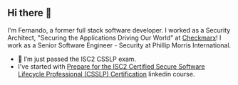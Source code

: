 ## Hi there 👋

I'm Fernando, a former full stack software developer. 
I worked as a Security Architect, "Securing the Applications Driving Our World" at [Checkmarx](https://checkmarx.com)!
I work as a Senior Software Engineer - Security at Phillip Morris International.

- 🌱 I’m just passed the ISC2 CSSLP exam.
- I've started with [Prepare for the ISC2 Certified Secure Software Lifecycle Professional (CSSLP) Certification](https://www.linkedin.com/learning/paths/prepare-for-the-isc2-certified-secure-software-lifecycle-professional-csslp-certification) linkedin course.

<!--
**fjsnogueira/fjsnogueira** is a ✨ _special_ ✨ repository because its `README.md` (this file) appears on your GitHub profile.

Here are some ideas to get you started:

- 🔭 I’m currently working on ...
- 🌱 I’m currently learning ...
- 👯 I’m looking to collaborate on ...
- 🤔 I’m looking for help with ...
- 💬 Ask me about ...
- 📫 How to reach me: ...
- 😄 Pronouns: ...
- ⚡ Fun fact: ...
-->

